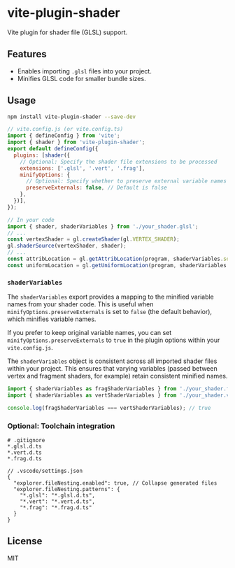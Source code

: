 # vite-plugin-shader

Vite plugin for shader file (GLSL) support.

## Features

- Enables importing `.glsl` files into your project.
- Minifies GLSL code for smaller bundle sizes.

## Usage

```sh
npm install vite-plugin-shader --save-dev
```

```js
// vite.config.js (or vite.config.ts)
import { defineConfig } from 'vite';
import { shader } from 'vite-plugin-shader';
export default defineConfig({
  plugins: [shader({
    // Optional: Specify the shader file extensions to be processed
    extensions: ['.glsl', '.vert', '.frag'],
    minifyOptions: {
      // Optional: Specify whether to preserve external variable names
      preserveExternals: false, // Default is false
    },
  })],
});
```

```js
// In your code
import { shader, shaderVariables } from './your_shader.glsl';
// ...
const vertexShader = gl.createShader(gl.VERTEX_SHADER);
gl.shaderSource(vertexShader, shader);
// ...
const attribLocation = gl.getAttribLocation(program, shaderVariables.someAttrib);
const uniformLocation = gl.getUniformLocation(program, shaderVariables.someUniform);
```

### `shaderVariables`

The `shaderVariables` export provides a mapping to the minified variable names from your shader code.
This is useful when `minifyOptions.preserveExternals` is set to `false` (the default behavior), which minifies variable names.

If you prefer to keep original variable names, you can set `minifyOptions.preserveExternals` to `true` in the plugin options within your `vite.config.js`.

The `shaderVariables` object is consistent across all imported shader files within your project. This ensures that varying variables (passed between vertex and fragment shaders, for example) retain consistent minified names.

```js
import { shaderVariables as fragShaderVariables } from './your_shader.frag.glsl';
import { shaderVariables as vertShaderVariables } from './your_shader.vert.glsl';

console.log(fragShaderVariables === vertShaderVariables); // true
```

### Optional: Toolchain integration

```
# .gitignore
*.glsl.d.ts
*.vert.d.ts
*.frag.d.ts
```

```jsonc
// .vscode/settings.json
{
  "explorer.fileNesting.enabled": true, // Collapse generated files
  "explorer.fileNesting.patterns": {
    "*.glsl": "*.glsl.d.ts",
    "*.vert": "*.vert.d.ts",
    "*.frag": "*.frag.d.ts"
  }
}
```

## License

MIT
